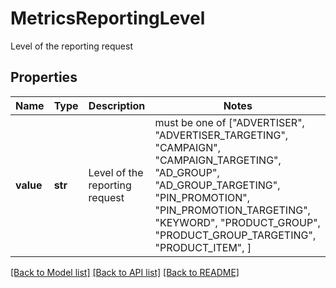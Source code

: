 # MetricsReportingLevel

Level of the reporting request

## Properties
Name | Type | Description | Notes
------------ | ------------- | ------------- | -------------
**value** | **str** | Level of the reporting request |  must be one of ["ADVERTISER", "ADVERTISER_TARGETING", "CAMPAIGN", "CAMPAIGN_TARGETING", "AD_GROUP", "AD_GROUP_TARGETING", "PIN_PROMOTION", "PIN_PROMOTION_TARGETING", "KEYWORD", "PRODUCT_GROUP", "PRODUCT_GROUP_TARGETING", "PRODUCT_ITEM", ]

[[Back to Model list]](../README.md#documentation-for-models) [[Back to API list]](../README.md#documentation-for-api-endpoints) [[Back to README]](../README.md)


